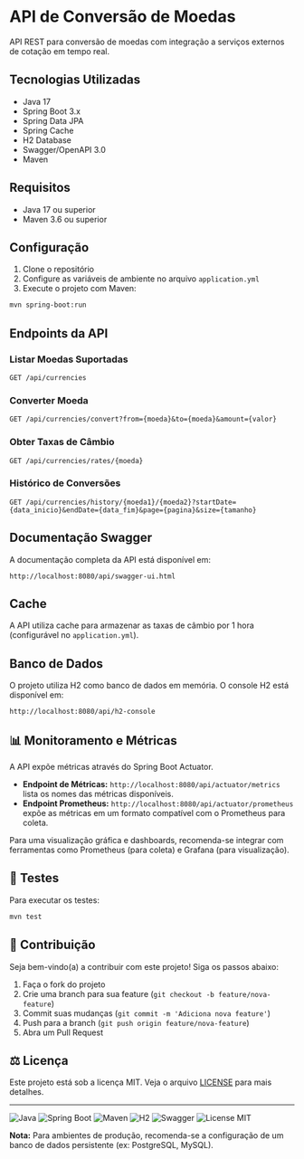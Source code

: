 # API de Conversão de Moedas

API REST para conversão de moedas com integração a serviços externos de cotação em tempo real.

## Tecnologias Utilizadas

- Java 17
- Spring Boot 3.x
- Spring Data JPA
- Spring Cache
- H2 Database
- Swagger/OpenAPI 3.0
- Maven

## Requisitos

- Java 17 ou superior
- Maven 3.6 ou superior

## Configuração

1. Clone o repositório
2. Configure as variáveis de ambiente no arquivo `application.yml`
3. Execute o projeto com Maven:

```bash
mvn spring-boot:run
```

## Endpoints da API

### Listar Moedas Suportadas
```
GET /api/currencies
```

### Converter Moeda
```
GET /api/currencies/convert?from={moeda}&to={moeda}&amount={valor}
```

### Obter Taxas de Câmbio
```
GET /api/currencies/rates/{moeda}
```

### Histórico de Conversões
```
GET /api/currencies/history/{moeda1}/{moeda2}?startDate={data_inicio}&endDate={data_fim}&page={pagina}&size={tamanho}
```

## Documentação Swagger

A documentação completa da API está disponível em:
```
http://localhost:8080/api/swagger-ui.html
```

## Cache

A API utiliza cache para armazenar as taxas de câmbio por 1 hora (configurável no `application.yml`).

## Banco de Dados

O projeto utiliza H2 como banco de dados em memória. O console H2 está disponível em:
```
http://localhost:8080/api/h2-console
```

## 📊 Monitoramento e Métricas

A API expõe métricas através do Spring Boot Actuator.

- **Endpoint de Métricas:** `http://localhost:8080/api/actuator/metrics` lista os nomes das métricas disponíveis.
- **Endpoint Prometheus:** `http://localhost:8080/api/actuator/prometheus` expõe as métricas em um formato compatível com o Prometheus para coleta.

Para uma visualização gráfica e dashboards, recomenda-se integrar com ferramentas como Prometheus (para coleta) e Grafana (para visualização).

## 🧪 Testes

Para executar os testes:
```bash
mvn test
```

## 🙌 Contribuição

Seja bem-vindo(a) a contribuir com este projeto! Siga os passos abaixo:

1. Faça o fork do projeto
2. Crie uma branch para sua feature (`git checkout -b feature/nova-feature`)
3. Commit suas mudanças (`git commit -m 'Adiciona nova feature'`)
4. Push para a branch (`git push origin feature/nova-feature`)
5. Abra um Pull Request

## ⚖️ Licença

Este projeto está sob a licença MIT. Veja o arquivo [LICENSE](LICENSE) para mais detalhes.

---

<!-- Badges do projeto -->
![Java](https://img.shields.io/badge/Java-17-blue?logo=java)
![Spring Boot](https://img.shields.io/badge/Spring%20Boot-3.x-brightgreen?logo=springboot)
![Maven](https://img.shields.io/badge/Maven-3.6%2B-C71A36?logo=apachemaven)
![H2](https://img.shields.io/badge/H2-Database-lightgrey?logo=h2)
![Swagger](https://img.shields.io/badge/Swagger-OpenAPI%203.0-orange?logo=swagger)
![License MIT](https://img.shields.io/badge/license-MIT-green)



**Nota:** Para ambientes de produção, recomenda-se a configuração de um banco de dados persistente (ex: PostgreSQL, MySQL). 